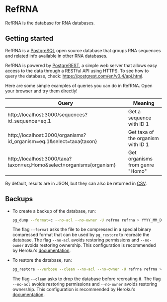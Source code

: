 # RefRNA

RefRNA is the database for RNA databases.

## Getting started

RefRNA is a [PostgreSQL](https://www.postgresql.org/) open source database
that groups RNA sequences and related info available in other RNA databases.

RefRNA is powered by [PostgreREST](https://postgrest.com/), a simple web server
that allows easy access to the data through a RESTful API using HTTPS. To see
how to query the database, check: https://postgrest.com/en/v0.4/api.html.

Here are some simple examples of queries you can do in RefRNA. Open your browser
and try them directly!

| Query                                                                | Meaning                            |
| -------------------------------------------------------------------- | ---------------------------------- |
| http://localhost:3000/sequences?id\_sequence=eq.1                    | Get a sequence with ID 1           |
| http://localhost:3000/organisms?id\_organism=eq.1&select=taxa{taxon} | Get taxa of the organism with ID 1 |
| http://localhost:3000/taxa?taxon=eq.Homo&select=organisms{organism}  | Get organisms from genre "Homo"    |

By default, results are in JSON, but they can also be returned in
[CSV](https://postgrest.com/en/v0.4/api.html?highlight=csv#response-format).

## Backups

- To create a backup of the database, run:
  ```bash
  pg_dump --format=c --no-acl --no-owner -U refrna refrna > YYYY_MM_DD.refrna.dump
  ```
  The flag `--format` asks the file to be compressed in a special binary
  compressed format that can be used by `pg_restore` to recreate the database.
  The flag `--no-acl` avoids restoring permissions and `--no-owner` avoids
  restoring ownership. This configuration is recommended by Heroku's
  [documentation](https://devcenter.heroku.com/articles/heroku-postgres-import-export#create-dump-file).

- To restore the database, run:
  ```bash
  pg_restore --verbose --clean --no-acl --no-owner -U refrna refrna > YYYY_MM_DD.refrna.dump
  ```
  The flag `--clean` asks to drop the database before recreating it.
  The flag `--no-acl` avoids restoring permissions and `--no-owner` avoids
  restoring ownership. This configuration is recommended by Heroku's
  [documentation](https://devcenter.heroku.com/articles/heroku-postgres-import-export#restore-to-local-database).
